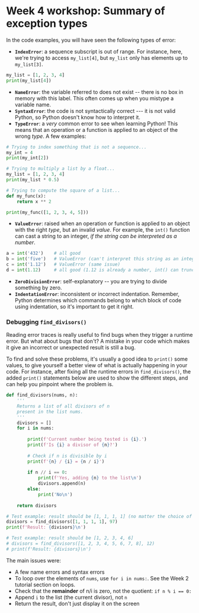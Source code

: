 # Week 4 workshop: Summary of exception types

In the code examples, you will have seen the following types of error:

- **`IndexError`**: a sequence subscript is out of range. For instance, here, we're trying to access `my_list[4]`, but `my_list` only has elements up to `my_list[3]`.
```python
my_list = [1, 2, 3, 4]
print(my_list[4])
```
- **`NameError`**: the variable referred to does not exist -- there is no box in memory with this label. This often comes up when you mistype a variable name.
- **`SyntaxError`**: the code is not syntactically correct --- it is not valid Python, so Python doesn't know how to interpret it.
- **`TypeError`**: a *very* common error to see when learning Python! This means that an operation or a function is applied to an object of the wrong *type*. A few examples:
```python
# Trying to index something that is not a sequence...
my_int = 4
print(my_int[2])
```
```python
# Trying to multiply a list by a float...
my_list = [1, 2, 3, 4]
print(my_list * 0.5)
```
```python
# Trying to compute the square of a list...
def my_func(x):
    return x ** 2

print(my_func([1, 2, 3, 4, 5]))
```
- **`ValueError`**: raised when an operation or function is applied to an object with the right *type*, but an invalid *value*. For example, the `int()` function can cast a string to an integer, *if the string can be interpreted as a number*.
```python
a = int('432')    # all good
b = int('five')   # ValueError (can't interpret this string as an integer)
c = int('1.12')   # ValueError (same issue)
d = int(1.12)     # all good (1.12 is already a number, int() can truncate it to an integer)
```
- **`ZeroDivisionError`**: self-explanatory -- you are trying to divide something by zero.
- **`IndentationError`**: inconsistent or incorrect indentation. Remember, Python determines which commands belong to which block of code using indentation, so it's important to get it right.


### Debugging `find_divisors()`

Reading error traces is really useful to find bugs when they trigger a runtime error. But what about bugs that don't? A mistake in your code which makes it give an incorrect or unexpected result is still a bug.

To find and solve these problems, it's usually a good idea to `print()` some values, to give yourself a better view of what is actually happening in your code. For instance, after fixing all the runtime errors in `find_divisors()`, the added `print()`  statements below are used to show the different steps, and can help you pinpoint where the problem is.

```python
def find_divisors(nums, n):
    '''
    Returns a list of all divisors of n
    present in the list nums.
    '''
    divisors = []
    for i in nums:
        
        print(f'Current number being tested is {i}.')
        print(f'Is {i} a divisor of {n}?')
        
        # Check if n is divisible by i
        print(f'{n} / {i} = {n / i}')
        
        if n // i == 0:
            print(f'Yes, adding {n} to the list\n')
            divisors.append(n)
        else:
            print('No\n')
    
    return divisors

# Test example: result should be [1, 1, 1, 1] (no matter the choice of n)
divisors = find_divisors([1, 1, 1, 1], 97)
print(f'Result: {divisors}\n')

# Test example: result should be [1, 2, 3, 4, 6]
# divisors = find_divisors([1, 2, 3, 4, 5, 6, 7, 8], 12)
# print(f'Result: {divisors}\n')
```

The main issues were:
- A few name errors and syntax errors
- To loop over the elements of `nums`, use `for i in nums:`. See the Week 2 tutorial section on loops.
- Check that the **remainder** of n/i is zero, not the quotient: `if n % i == 0:`
- Append `i` to the list (the current divisor), not `n`
- Return the result, don't just display it on the screen
